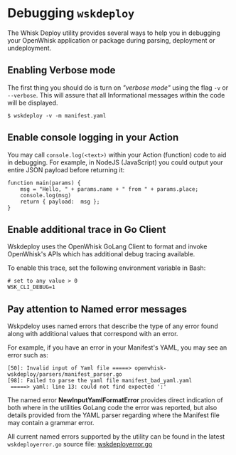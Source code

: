<!--
#
# Licensed to the Apache Software Foundation (ASF) under one or more
# contributor license agreements.  See the NOTICE file distributed with
# this work for additional information regarding copyright ownership.
# The ASF licenses this file to You under the Apache License, Version 2.0
# (the "License"); you may not use this file except in compliance with
# the License.  You may obtain a copy of the License at
#
#     http://www.apache.org/licenses/LICENSE-2.0
#
# Unless required by applicable law or agreed to in writing, software
# distributed under the License is distributed on an "AS IS" BASIS,
# WITHOUT WARRANTIES OR CONDITIONS OF ANY KIND, either express or implied.
# See the License for the specific language governing permissions and
# limitations under the License.
#
-->

# Debugging ```wskdeploy```

The Whisk Deploy utility provides several ways to help you in debugging your OpenWhisk application or package during parsing, deployment or undeployment.

## Enabling Verbose mode

The first thing you should do is turn on _"verbose mode"_ using the flag ```-v``` or ```--verbose```.  This will assure that all Informational messages within the code will be displayed.

```
$ wskdeploy -v -m manifest.yaml
```

## Enable console logging in your Action

You may call ```console.log(<text>)``` within your Action (function) code to aid in debugging.  For example, in NodeJS (JavaScript) you could output your entire JSON payload before returning it:
```
function main(params) {
    msg = "Hello, " + params.name + " from " + params.place;
    console.log(msg)
    return { payload:  msg };
}
```

## Enable additional trace in Go Client

Wskdeploy uses the OpenWhisk GoLang Client to format and invoke OpenWhisk's APIs which has additional debug tracing available.

To enable this trace, set the following environment variable in Bash:

```
# set to any value > 0
WSK_CLI_DEBUG=1
```

## Pay attention to Named error messages

Wskpdeloy uses named errors that describe the type of any error found along with additional values that correspond with an error.

For example, if you have an error in your Manifest's YAML, you may see an error such as:
```
[50]: Invalid input of Yaml file =====> openwhisk-wskdeploy/parsers/manifest_parser.go
[98]: Failed to parse the yaml file manifest_bad_yaml.yaml
 =====> yaml: line 13: could not find expected ':'
```

The named error **NewInputYamlFormatError** provides direct indication of both where in the utilities GoLang code the error was reported, but also details provided from the YAML parser regarding where the Manifest file may contain a grammar error.


All current named errors supported by the utility can be found in the latest ```wskdeployerror.go``` source file:
[wskdeployerror.go](https://github.com/apache/openwhisk-wskdeploy/blob/master/wskderrors/wskdeployerror.go)
